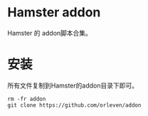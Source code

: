 # Hamster addon

Hamster 的 addon脚本合集。

# 安装

所有文件复制到Hamster的addon目录下即可。

```
rm -fr addon
git clone https://github.com/orleven/addon 
```